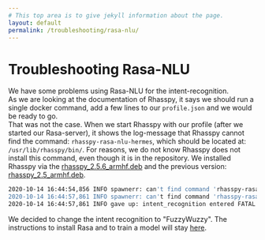 ```yaml
---
# This top area is to give jekyll information about the page.
layout: default
permalink: /troubleshooting/rasa-nlu/
---
```


# Troubleshooting Rasa-NLU

We have some problems using Rasa-NLU for the intent-recognition.  
As we are looking at the documentation of Rhasspy, it says we should run a single docker command, add a few lines to our ``profile.json`` and we would be ready to go.  
That was not the case. When we start Rhasspy with our profile (after we started our Rasa-server), it shows the log-message that Rhasspy cannot find the command: ``rhasspy-rasa-nlu-hermes``, which should be located at: ``/usr/lib/rhasspy/bin/``.
For reasons, we do not know Rhasspy does not install this command, even though it is in the repository.
We installed Rhasspy via the [rhasspy_2.5.6_armhf.deb](https://github.com/rhasspy/rhasspy/releases) and the previous version: [rhasspy_2.5_armhf.deb](https://github.com/rhasspy/rhasspy/releases).

````bash
2020-10-14 16:44:54,856 INFO spawnerr: can't find command 'rhasspy-rasa-nlu-hermes'
2020-10-14 16:44:57,861 INFO spawnerr: can't find command 'rhasspy-rasa-nlu-hermes'
2020-10-14 16:44:57,861 INFO gave up: intent_recognition entered FATAL state, too many start retries too quickly
````

We decided to change the intent recognition to "FuzzyWuzzy". The instructions to install Rasa and to train a model will stay [here](../unused/rasanlu.md).